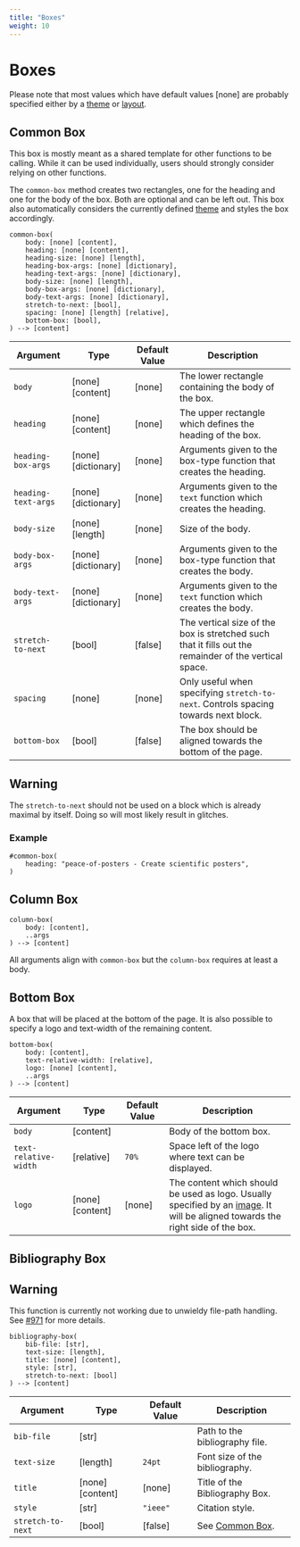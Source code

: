 ```yaml
---
title: "Boxes"
weight: 10
---
```


# Boxes
Please note that most values which have default values [none] are probably specified either by a [theme](../themes) or [layout](../layouts).
## Common Box
This box is mostly meant as a shared template for other functions to be calling.
While it can be used individually, users should strongly consider relying on other functions.

The `common-box` method creates two rectangles, one for the heading and one for the body of the box.
Both are optional and can be left out.
This box also automatically considers the currently defined [theme](themes) and styles the box accordingly.
```typst
common-box(
    body: [none] [content],
    heading: [none] [content],
    heading-size: [none] [length],
    heading-box-args: [none] [dictionary],
    heading-text-args: [none] [dictionary],
    body-size: [none] [length],
    body-box-args: [none] [dictionary],
    body-text-args: [none] [dictionary],
    stretch-to-next: [bool],
    spacing: [none] [length] [relative],
    bottom-box: [bool],
) --> [content]
```

| Argument | Type | Default Value | Description |
| --- | --- | --- | --- |
| `body` | [none] [content] | [none] | The lower rectangle containing the body of the box. |
| `heading` | [none] [content] | [none] | The upper rectangle which defines the heading of the box.
| `heading-box-args` | [none] [dictionary] | [none] | Arguments given to the box-type function that creates the heading. |
| `heading-text-args` | [none] [dictionary] | [none] | Arguments given to the `text` function which creates the heading. |
| `body-size` | [none] [length] | [none] | Size of the body. |
| `body-box-args` | [none] [dictionary] | [none] | Arguments given to the box-type function that creates the body. |
| `body-text-args` | [none] [dictionary] | [none] | Arguments given to the `text` function which creates the body. |
| `stretch-to-next` | [bool] | [false] | The vertical size of the box is stretched such that it fills out the remainder of the vertical space. |
| `spacing` | [none] | [none] | Only useful when specifying `stretch-to-next`. Controls spacing towards next block. |
| `bottom-box` | [bool] | [false] | The box should be aligned towards the bottom of the page. |

<div class="warning-block">
    <h2>Warning</h2>
    <p>The <code>stretch-to-next</code> should not be used on a block which is already maximal by itself.
    Doing so will most likely result in glitches.
    </p>
</div>

### Example
```typst
#common-box(
    heading: "peace-of-posters - Create scientific posters",
)
```

## Column Box
```typst
column-box(
    body: [content],
    ..args
) --> [content]
```
All arguments align with `common-box` but the `column-box` requires at least a body.

## Bottom Box
A box that will be placed at the bottom of the page.
It is also possible to specify a logo and text-width of the remaining content.
```typst
bottom-box(
    body: [content],
    text-relative-width: [relative],
    logo: [none] [content],
    ..args
) --> [content]
```
| Argument | Type | Default Value | Description |
| --- | --- | --- | --- |
| `body` | [content] | | Body of the bottom box. |
| `text-relative-width` | [relative] | `70%` | Space left of the logo where text can be displayed. |
| `logo` | [none] [content] | [none] | The content which should be used as logo. Usually specified by an [image](https://typst.app/docs/reference/visualize/image/). It will be aligned towards the right side of the box. |

## Bibliography Box

<div class="warning-block">
    <h2>Warning</h2>
    <p>This function is currently not working due to unwieldy file-path handling.
    See <a href="https://github.com/typst/typst/issues/971">#971</a> for more details.</p>
</div>

```typst
bibliography-box(
    bib-file: [str],
    text-size: [length],
    title: [none] [content],
    style: [str],
    stretch-to-next: [bool]
) --> [content]
```

| Argument | Type | Default Value | Description |
| --- | --- | --- | --- |
| `bib-file` | [str] | | Path to the bibliography file. |
| `text-size` | [length] | `24pt` | Font size of the bibliography. |
| `title` | [none] [content] | [none] | Title of the Bibliography Box. |
| `style` | [str] | `"ieee"` | Citation style. |
| `stretch-to-next` | [bool] | [false] | See [Common Box](#common-box). |

